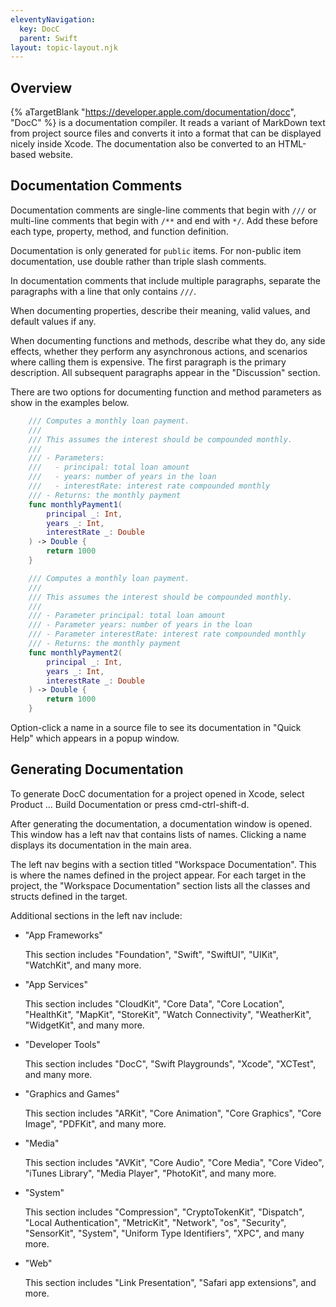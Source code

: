 ```yaml
---
eleventyNavigation:
  key: DocC
  parent: Swift
layout: topic-layout.njk
---
```


## Overview

{% aTargetBlank "https://developer.apple.com/documentation/docc", "DocC" %}
is a documentation compiler.
It reads a variant of MarkDown text from project source files
and converts it into a format that can be displayed nicely inside Xcode.
The documentation also be converted to an HTML-based website.

## Documentation Comments

Documentation comments are single-line comments that begin with `///`
or multi-line comments that begin with `/**` and end with `*/`.
Add these before each type, property, method, and function definition.

Documentation is only generated for `public` items.
For non-public item documentation, use double rather than triple slash comments.

In documentation comments that include multiple paragraphs,
separate the paragraphs with a line that only contains `///`.

When documenting properties, describe their meaning,
valid values, and default values if any.

When documenting functions and methods, describe what they do,
any side effects, whether they perform any asynchronous actions,
and scenarios where calling them is expensive.
The first paragraph is the primary description.
All subsequent paragraphs appear in the "Discussion" section.

There are two options for documenting function and method parameters
as show in the examples below.

```swift
    /// Computes a monthly loan payment.
    ///
    /// This assumes the interest should be compounded monthly.
    ///
    /// - Parameters:
    ///   - principal: total loan amount
    ///   - years: number of years in the loan
    ///   - interestRate: interest rate compounded monthly
    /// - Returns: the monthly payment
    func monthlyPayment1(
        principal _: Int,
        years _: Int,
        interestRate _: Double
    ) -> Double {
        return 1000
    }

    /// Computes a monthly loan payment.
    ///
    /// This assumes the interest should be compounded monthly.
    ///
    /// - Parameter principal: total loan amount
    /// - Parameter years: number of years in the loan
    /// - Parameter interestRate: interest rate compounded monthly
    /// - Returns: the monthly payment
    func monthlyPayment2(
        principal _: Int,
        years _: Int,
        interestRate _: Double
    ) -> Double {
        return 1000
    }
```

Option-click a name in a source file to see its documentation
in "Quick Help" which appears in a popup window.

## Generating Documentation

To generate DocC documentation for a project opened in Xcode,
select Product ... Build Documentation or press cmd-ctrl-shift-d.

After generating the documentation, a documentation window is opened.
This window has a left nav that contains lists of names.
Clicking a name displays its documentation in the main area.

The left nav begins with a section titled "Workspace Documentation".
This is where the names defined in the project appear.
For each target in the project, the "Workspace Documentation" section
lists all the classes and structs defined in the target.

Additional sections in the left nav include:

- "App Frameworks"

  This section includes "Foundation", "Swift", "SwiftUI", "UIKit", "WatchKit",
  and many more.

- "App Services"

  This section includes "CloudKit", "Core Data", "Core Location", "HealthKit",
  "MapKit", "StoreKit", "Watch Connectivity", "WeatherKit", "WidgetKit",
  and many more.

- "Developer Tools"

  This section includes "DocC", "Swift Playgrounds", "Xcode", "XCTest",
  and many more.

- "Graphics and Games"

  This section includes "ARKit", "Core Animation", "Core Graphics",
  "Core Image", "PDFKit", and many more.

- "Media"

  This section includes "AVKit", "Core Audio", "Core Media", "Core Video",
  "iTunes Library", "Media Player", "PhotoKit", and many more.

- "System"

  This section includes "Compression", "CryptoTokenKit", "Dispatch",
  "Local Authentication", "MetricKit", "Network", "os", "Security",
  "SensorKit", "System", "Uniform Type Identifiers", "XPC",
  and many more.

- "Web"

  This section includes "Link Presentation", "Safari app extensions",
  and more.

```

```
